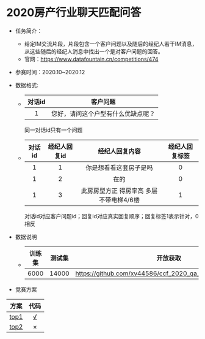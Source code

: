 # 2020房产行业聊天匹配问答

* 任务简介：
  * 给定IM交流片段，片段包含一个客户问题以及随后的经纪人若干IM消息，从这些随后的经纪人消息中找出一个是对客户问题的回答。
  * 官网：https://www.datafountain.cn/competitions/474
  
* 参赛时间：2020.10~2020.12

* 数据格式:

  * | 对话id |              客户问题              |
    | :----: | :--------------------------------: |
    |   1    | 您好，请问这个户型有什么优缺点呢？ |

    同一对话id只有一个问题

  * | 对话id | 经纪人回复id |             经纪人回复内容              | 经纪人回复标签 |
    | :----: | :----------: | :-------------------------------------: | :------------: |
    |   1    |      1       |         你是想看看这套房子是吗          |       0        |
    |   1    |      2       |                  在的                   |       0        |
    |   1    |      3       | 此房房型方正 得房率高 多层不带电梯4/6楼 |       1        |

    对话id对应客户问题id；回复id对应真实回复顺序；回复标签1表示针对，0相反

* 数据说明

  * | 训练集 | 测试集 |                          开放获取                           |
    | :----: | :----: | :---------------------------------------------------------: |
    |  6000  | 14000  | https://github.com/xv44586/ccf_2020_qa_match/tree/main/data |

* 竞赛方案

|                          方案                          |                       代码                        |
| :----------------------------------------------------: | :-----------------------------------------------: |
| [top1](https://xv44586.github.io/2021/01/20/ccf-qa-2/) | [√](https://github.com/xv44586/ccf_2020_qa_match) |
|     [top2](https://zhuanlan.zhihu.com/p/347837061)     |                         ×                         |

